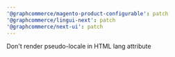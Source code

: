 ```yaml
---
'@graphcommerce/magento-product-configurable': patch
'@graphcommerce/lingui-next': patch
'@graphcommerce/next-ui': patch
---
```


Don't render pseudo-locale in HTML lang attribute
